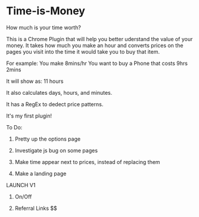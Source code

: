 Time-is-Money
=============

How much is your time worth?


This is a Chrome Plugin that will help you better uderstand the value of your money. It takes how much you make an hour and converts prices on the pages you visit into the time it would take you to buy that item.

For example: You make  8mins/hr
You want to buy a Phone that costs  9hrs 2mins

It will show as: 11 hours

It also calculates days, hours, and minutes.

It has a RegEx to dedect price patterns.

It's my first plugin!

To Do:
1. Pretty up the options page

2. Investigate js bug on some pages

3. Make time appear next to prices, instead of replacing them

4. Make a landing page

LAUNCH V1

1. On/Off

2. Referral Links $$
